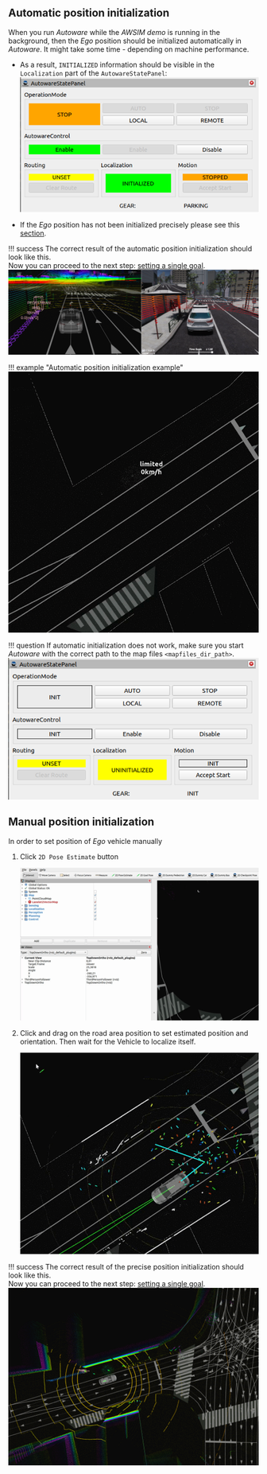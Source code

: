 ## Automatic position initialization

When you run *Autoware* while the *AWSIM demo* is running in the background, then the *Ego* position should be initialized automatically in *Autoware*. It might take some time - depending on machine performance.

- As a result, `INITIALIZED` information should be visible in the `Localization` part of  the `AutowareStatePanel`:
    ![initialized](initialized.png)

- If the *Ego* position has not been initialized precisely please see this [section](#manual-position-initialization).


!!! success
    The correct result of the automatic position initialization should look like this.<br>
    Now you can proceed to the next step: [setting a single goal](../SetASingleGoal/).
    ![success](success.png)

!!! example "Automatic position initialization example"
    ![automatic position initialization](spawn_vehicle.gif)

!!! question
    If automatic initialization does not work, make sure you start *Autoware* with the correct path to the map files `<mapfiles_dir_path>`.
    ![uninitialized](uninitialized.png)

## Manual position initialization
In order to set position of *Ego* vehicle manually

1. Click `2D Pose Estimate` button

    ![pose estimate button](click_estimate.gif)

2. Click and drag on the road area position to set estimated position and orientation.
Then wait for the Vehicle to localize itself.

    ![pose estimate](pose_estimate.gif)

!!! success
    The correct result of the precise position initialization should look like this.<br>
    Now you can proceed to the next step: [setting a single goal](../SetASingleGoal/).
    ![manual_success](manual_success.png)
